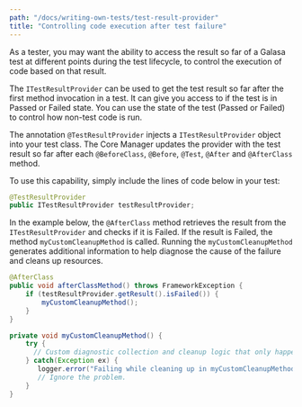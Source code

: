 ```yaml
---
path: "/docs/writing-own-tests/test-result-provider"
title: "Controlling code execution after test failure"
---
```


As a tester, you may want the ability to access the result so far of a Galasa test at different points during the test lifecycle, to control the execution of code based on that result.

The `ITestResultProvider` can be used to get the test result so far after the first method invocation in a test.
It can give you access to if the test is in Passed or Failed state.
You can use the state of the test (Passed or Failed) to control how non-test code is run.

The annotation `@TestResultProvider` injects a `ITestResultProvider` object into your test class. The Core Manager updates the provider with the test result so far after each `@BeforeClass`, `@Before`, `@Test`, `@After` and `@AfterClass` method.

To use this capability, simply include the lines of code below in your test:

```java
@TestResultProvider
public ITestResultProvider testResultProvider;
```

In the example below, the `@AfterClass` method retrieves the result from the `ITestResultProvider` and checks if it is Failed.
If the result is Failed, the method `myCustomCleanupMethod` is called.
Running the `myCustomCleanupMethod` generates additional information to help diagnose the cause of the failure and cleans up resources.

```java
@AfterClass
public void afterClassMethod() throws FrameworkException {
    if (testResultProvider.getResult().isFailed()) {
        myCustomCleanupMethod();
    }
}

private void myCustomCleanupMethod() {
    try {
      // Custom diagnostic collection and cleanup logic that only happens on failures.
    } catch(Exception ex) {
       logger.error("Failing while cleaning up in myCustomCleanupMethod()");
       // Ignore the problem.
    }
}
```
